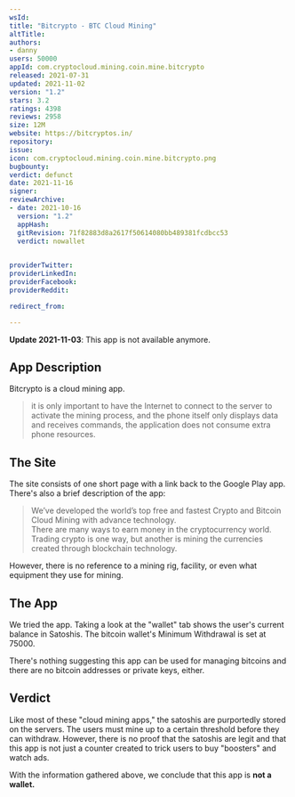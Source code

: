```yaml
---
wsId: 
title: "Bitcrypto - BTC Cloud Mining"
altTitle: 
authors:
- danny
users: 50000
appId: com.cryptocloud.mining.coin.mine.bitcrypto
released: 2021-07-31
updated: 2021-11-02
version: "1.2"
stars: 3.2
ratings: 4398
reviews: 2958
size: 12M
website: https://bitcryptos.in/
repository: 
issue: 
icon: com.cryptocloud.mining.coin.mine.bitcrypto.png
bugbounty: 
verdict: defunct
date: 2021-11-16
signer: 
reviewArchive:
- date: 2021-10-16
  version: "1.2"
  appHash: 
  gitRevision: 71f82883d8a2617f50614080bb489381fcdbcc53
  verdict: nowallet
  

providerTwitter: 
providerLinkedIn: 
providerFacebook: 
providerReddit: 

redirect_from:

---
```



**Update 2021-11-03**: This app is not available anymore.

## App Description

Bitcrypto is a cloud mining app.

> it is only important to have the Internet to connect to the server to activate the mining process, and the phone itself only displays data and receives commands, the application does not consume extra phone resources.

## The Site

The site consists of one short page with a link back to the Google Play app. There's also a brief description of the app:

> We’ve developed the world’s top free and fastest Crypto and Bitcoin Cloud Mining with advance technology.  
There are many ways to earn money in the cryptocurrency world. Trading crypto is one way, but another is mining the currencies created through blockchain technology.

However, there is no reference to a mining rig, facility, or even what equipment they use for mining.

## The App

We tried the app. Taking a look at the "wallet" tab shows the user's current balance in Satoshis. The bitcoin wallet's Minimum Withdrawal is set at 75000. 

There's nothing suggesting this app can be used for managing bitcoins and there are no bitcoin addresses or private keys, either.

## Verdict

Like most of these "cloud mining apps," the satoshis are purportedly stored on the servers. The users must mine up to a certain threshold before they can withdraw. However, there is no proof that the satoshis are legit and that this app is not just a counter created to trick users to buy "boosters" and watch ads.

With the information gathered above, we conclude that this app is **not a wallet.**
